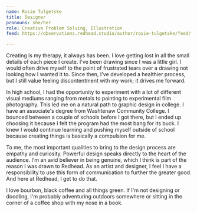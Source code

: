 ```yaml
---
name: Rosie Tulgetske
title: Designer
pronouns: she/her
role: Creative Problem Solving, Illustration
feed: https://observations.redhead.studio/author/rosie-tulgetske/feed/

---
```


Creating is my therapy, it always has been. I love getting lost in all the small
details of each piece I create. I've been drawing since I was a little girl. I
would often drive myself to the point of frustrated tears over a drawing not
looking how I wanted it to. Since then, I've developed a healthier process, but
I still value feeling discontentment with my work; it drives me forward.

In high school, I had the opportunity to experiment with a lot of different
visual mediums ranging from metals to painting to experimental film photography.
This led me on a natural path to graphic design in college. I have an
associate's degree from Washtenaw Community College. I bounced between a couple
of schools before I got there, but I ended up choosing it because I felt the
program had the most bang for its buck. I knew I would continue learning and
pushing myself outside of school because creating things is basically a
compulsion for me.

To me, the most important qualities to bring to the design process are empathy
and curiosity. Powerful design speaks directly to the heart of the audience. I'm
an avid believer in being genuine, which I think is part of the reason I was
drawn to Redhead. As an artist and designer, I feel I have a responsibility to
use this form of communication to further the greater good. And here at Redhead,
I get to do that.

I love bourbon, black coffee and all things green. If I'm not designing or
doodling, I'm probably adventuring outdoors somewhere or sitting in the corner
of a coffee shop with my nose in a book.
